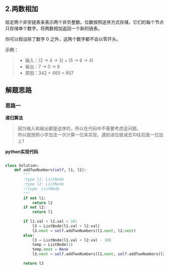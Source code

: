 ## 2.两数相加

给定两个非空链表来表示两个非负整数。位数按照逆序方式存储，它们的每个节点只存储单个数字。将两数相加返回一个新的链表。

你可以假设除了数字 0 之外，这两个数字都不会以零开头。

示例：
>
>- 输入：(2 -> 4 -> 3) + (5 -> 6 -> 4)
>- 输出：7 -> 0 -> 8
>- 原因：342 + 465 = 807

## 解题思路

### 思路一
**递归算法**
> 因为输入和输出都是逆序的，所以在代码中不需要考虑这问题。  
所以就按照小学加法一次计算一位来实现，遇到进位就减去10往后面一位加上1

**python实现代码**

```python

class Solution:
    def addTwoNumbers(self, l1, l2):
        """
        :type l1: ListNode
        :type l2: ListNode
        :rtype: ListNode
        """
        if not l1:
            return l2
        if not l2:
            return l1
        
        if l1.val + l2.val < 10:
            l3 = ListNode(l1.val + l2.val)
            l3.next = self.addTwoNumbers(l1.next, l2.next)
        else:
            l3 = ListNode(l1.val + l2.val - 10)
            temp = ListNode(1)
            temp.next = None
            l3.next = self.addTwoNumbers(l1.next, self.addTwoNumbers(l2.next, temp))
            
        return l3
```

